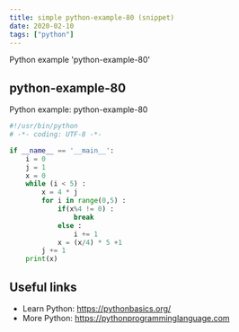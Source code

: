 ```yaml
---
title: simple python-example-80 (snippet)
date: 2020-02-10
tags: ["python"]
---
```

Python example 'python-example-80'


## python-example-80

Python example: python-example-80

```python
#!/usr/bin/python
# -*- coding: UTF-8 -*-

if __name__ == '__main__':
    i = 0
    j = 1
    x = 0
    while (i < 5) :
        x = 4 * j
        for i in range(0,5) :
            if(x%4 != 0) :
                break
            else :
                i += 1
            x = (x/4) * 5 +1
        j += 1
    print(x)


```

## Useful links

- Learn Python: https://pythonbasics.org/
- More Python: https://pythonprogramminglanguage.com
